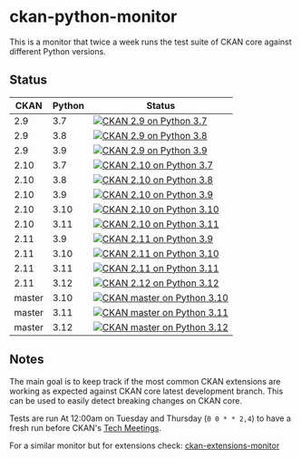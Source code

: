 # ckan-python-monitor

This is a monitor that twice a week runs the test suite of CKAN core against different Python versions.


## Status

| CKAN | Python | Status |
| --------- | ---- | ---- |
| 2.9 | 3.7 | [![CKAN 2.9 on Python 3.7](https://github.com/ckan/ckan-python-monitor/actions/workflows/ckan29-python37.yml/badge.svg)](https://github.com/ckan/ckan-python-monitor/actions/workflows/ckan29-python37.yml) |
| 2.9 | 3.8 | [![CKAN 2.9 on Python 3.8](https://github.com/ckan/ckan-python-monitor/actions/workflows/ckan29-python38.yml/badge.svg)](https://github.com/ckan/ckan-python-monitor/actions/workflows/ckan29-python38.yml) |
| 2.9 | 3.9 | [![CKAN 2.9 on Python 3.9](https://github.com/ckan/ckan-python-monitor/actions/workflows/ckan29-python39.yml/badge.svg)](https://github.com/ckan/ckan-python-monitor/actions/workflows/ckan29-python39.yml) |
| 2.10 | 3.7 | [![CKAN 2.10 on Python 3.7](https://github.com/ckan/ckan-python-monitor/actions/workflows/ckan210-python37.yml/badge.svg)](https://github.com/ckan/ckan-python-monitor/actions/workflows/ckan210-python37.yml) |
| 2.10 | 3.8 | [![CKAN 2.10 on Python 3.8](https://github.com/ckan/ckan-python-monitor/actions/workflows/ckan210-python38.yml/badge.svg)](https://github.com/ckan/ckan-python-monitor/actions/workflows/ckan210-python38.yml) |
| 2.10 | 3.9 | [![CKAN 2.10 on Python 3.9](https://github.com/ckan/ckan-python-monitor/actions/workflows/ckan210-python39.yml/badge.svg)](https://github.com/ckan/ckan-python-monitor/actions/workflows/ckan210-python39.yml) |
| 2.10 | 3.10 | [![CKAN 2.10 on Python 3.10](https://github.com/ckan/ckan-python-monitor/actions/workflows/ckan210-python310.yml/badge.svg)](https://github.com/ckan/ckan-python-monitor/actions/workflows/ckan210-python310.yml) |
| 2.10 | 3.11 | [![CKAN 2.10 on Python 3.11](https://github.com/ckan/ckan-python-monitor/actions/workflows/ckan211-python311.yml/badge.svg)](https://github.com/ckan/ckan-python-monitor/actions/workflows/ckan211-python311.yml) |
| 2.11 | 3.9 | [![CKAN 2.11 on Python 3.9](https://github.com/ckan/ckan-python-monitor/actions/workflows/ckan211-python39.yml/badge.svg)](https://github.com/ckan/ckan-python-monitor/actions/workflows/ckan211-python39.yml) |
| 2.11 | 3.10 | [![CKAN 2.11 on Python 3.10](https://github.com/ckan/ckan-python-monitor/actions/workflows/ckan211-python310.yml/badge.svg)](https://github.com/ckan/ckan-python-monitor/actions/workflows/ckan211-python310.yml) |
| 2.11 | 3.11 | [![CKAN 2.11 on Python 3.11](https://github.com/ckan/ckan-python-monitor/actions/workflows/ckan211-python311.yml/badge.svg)](https://github.com/ckan/ckan-python-monitor/actions/workflows/ckan211-python311.yml) |
| 2.11 | 3.12 | [![CKAN 2.12 on Python 3.12](https://github.com/ckan/ckan-python-monitor/actions/workflows/ckan211-python311.yml/badge.svg)](https://github.com/ckan/ckan-python-monitor/actions/workflows/ckan211-python312.yml) |
| master | 3.10 | [![CKAN master on Python 3.10](https://github.com/ckan/ckan-python-monitor/actions/workflows/ckanmaster-python310.yml/badge.svg)](https://github.com/ckan/ckan-python-monitor/actions/workflows/ckanmaster-python310.yml) |
| master | 3.11 | [![CKAN master on Python 3.11](https://github.com/ckan/ckan-python-monitor/actions/workflows/ckanmaster-python311.yml/badge.svg)](https://github.com/ckan/ckan-python-monitor/actions/workflows/ckanmaster-python311.yml) |
| master | 3.12 | [![CKAN master on Python 3.12](https://github.com/ckan/ckan-python-monitor/actions/workflows/ckanmaster-python312.yml/badge.svg)](https://github.com/ckan/ckan-python-monitor/actions/workflows/ckanmaster-python312.yml) |


## Notes

The main goal is to keep track if the most common CKAN extensions are working as expected against CKAN core latest development branch. This can be used to easily detect breaking changes on CKAN core.

Tests are run At 12:00am on Tuesday and Thursday (`0 0 * * 2,4`) to have a fresh run before CKAN's [Tech Meetings](https://github.com/ckan/ckan/wiki/Weekly-Developer-Meetings).

For a similar monitor but for extensions check: [ckan-extensions-monitor](https://github.com/ckan/ckan-extensions-monitor)
